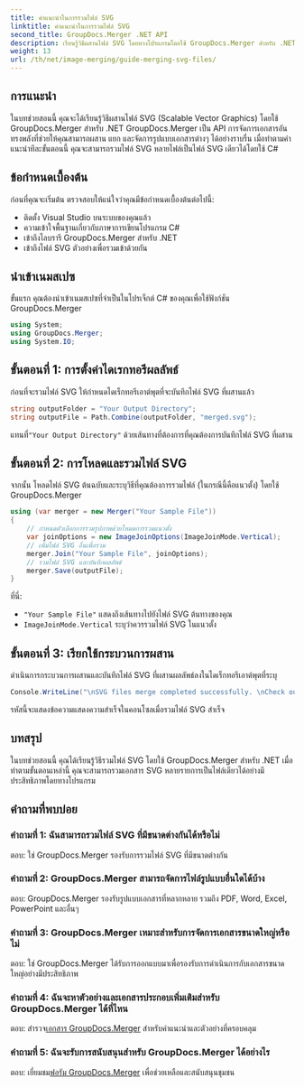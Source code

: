 ```yaml
---
title: คำแนะนำในการรวมไฟล์ SVG
linktitle: คำแนะนำในการรวมไฟล์ SVG
second_title: GroupDocs.Merger .NET API
description: เรียนรู้วิธีผสานไฟล์ SVG โดยทางโปรแกรมโดยใช้ GroupDocs.Merger สำหรับ .NET รวมเอกสาร SVG หลายชุดได้อย่างง่ายดาย
weight: 13
url: /th/net/image-merging/guide-merging-svg-files/
---
```

## การแนะนำ
ในบทช่วยสอนนี้ คุณจะได้เรียนรู้วิธีผสานไฟล์ SVG (Scalable Vector Graphics) โดยใช้ GroupDocs.Merger สำหรับ .NET GroupDocs.Merger เป็น API การจัดการเอกสารอันทรงพลังที่ช่วยให้คุณสามารถผสาน แยก และจัดการรูปแบบเอกสารต่างๆ ได้อย่างราบรื่น เมื่อทำตามคำแนะนำทีละขั้นตอนนี้ คุณจะสามารถรวมไฟล์ SVG หลายไฟล์เป็นไฟล์ SVG เดียวได้โดยใช้ C#

## ข้อกำหนดเบื้องต้น

ก่อนที่คุณจะเริ่มต้น ตรวจสอบให้แน่ใจว่าคุณมีข้อกำหนดเบื้องต้นต่อไปนี้:

- ติดตั้ง Visual Studio บนระบบของคุณแล้ว
- ความเข้าใจพื้นฐานเกี่ยวกับภาษาการเขียนโปรแกรม C#
- เข้าถึงไลบรารี GroupDocs.Merger สำหรับ .NET
- เข้าถึงไฟล์ SVG ตัวอย่างเพื่อรวมเข้าด้วยกัน

## นำเข้าเนมสเปซ

ขั้นแรก คุณต้องนำเข้าเนมสเปซที่จำเป็นในโปรเจ็กต์ C# ของคุณเพื่อใช้ฟังก์ชัน GroupDocs.Merger

```csharp
using System; 
using GroupDocs.Merger;
using System.IO;
```

## ขั้นตอนที่ 1: การตั้งค่าไดเรกทอรีผลลัพธ์

ก่อนที่จะรวมไฟล์ SVG ให้กำหนดไดเร็กทอรีเอาต์พุตที่จะบันทึกไฟล์ SVG ที่ผสานแล้ว

```csharp
string outputFolder = "Your Output Directory";
string outputFile = Path.Combine(outputFolder, "merged.svg");
```

 แทนที่`"Your Output Directory"` ด้วยเส้นทางที่ต้องการที่คุณต้องการบันทึกไฟล์ SVG ที่ผสาน

## ขั้นตอนที่ 2: การโหลดและรวมไฟล์ SVG

จากนั้น โหลดไฟล์ SVG ต้นฉบับและระบุวิธีที่คุณต้องการรวมไฟล์ (ในกรณีนี้คือแนวตั้ง) โดยใช้ GroupDocs.Merger

```csharp
using (var merger = new Merger("Your Sample File"))
{
    // กำหนดตัวเลือกการรวมรูปภาพด้วยโหมดการรวมแนวตั้ง
    var joinOptions = new ImageJoinOptions(ImageJoinMode.Vertical);
    // เพิ่มไฟล์ SVG อื่นเพื่อรวม
    merger.Join("Your Sample File", joinOptions);
    // รวมไฟล์ SVG และบันทึกผลลัพธ์
    merger.Save(outputFile);
}
```

ที่นี่:
- `"Your Sample File"` แสดงถึงเส้นทางไปยังไฟล์ SVG ต้นทางของคุณ
- `ImageJoinMode.Vertical` ระบุว่าควรรวมไฟล์ SVG ในแนวตั้ง

## ขั้นตอนที่ 3: เรียกใช้กระบวนการผสาน

ดำเนินการกระบวนการผสานและบันทึกไฟล์ SVG ที่ผสานผลลัพธ์ลงในไดเร็กทอรีเอาต์พุตที่ระบุ

```csharp
Console.WriteLine("\nSVG files merge completed successfully. \nCheck output in {0}", outputFolder);
```

รหัสนี้จะแสดงข้อความแสดงความสำเร็จในคอนโซลเมื่อรวมไฟล์ SVG สำเร็จ

## บทสรุป

ในบทช่วยสอนนี้ คุณได้เรียนรู้วิธีรวมไฟล์ SVG โดยใช้ GroupDocs.Merger สำหรับ .NET เมื่อทำตามขั้นตอนเหล่านี้ คุณจะสามารถรวมเอกสาร SVG หลายรายการเป็นไฟล์เดียวได้อย่างมีประสิทธิภาพโดยทางโปรแกรม

## คำถามที่พบบ่อย

### คำถามที่ 1: ฉันสามารถรวมไฟล์ SVG ที่มีขนาดต่างกันได้หรือไม่

ตอบ: ใช่ GroupDocs.Merger รองรับการรวมไฟล์ SVG ที่มีขนาดต่างกัน

### คำถามที่ 2: GroupDocs.Merger สามารถจัดการไฟล์รูปแบบอื่นใดได้บ้าง

ตอบ: GroupDocs.Merger รองรับรูปแบบเอกสารที่หลากหลาย รวมถึง PDF, Word, Excel, PowerPoint และอื่นๆ

### คำถามที่ 3: GroupDocs.Merger เหมาะสำหรับการจัดการเอกสารขนาดใหญ่หรือไม่

ตอบ: ใช่ GroupDocs.Merger ได้รับการออกแบบมาเพื่อรองรับการดำเนินการกับเอกสารขนาดใหญ่อย่างมีประสิทธิภาพ

### คำถามที่ 4: ฉันจะหาตัวอย่างและเอกสารประกอบเพิ่มเติมสำหรับ GroupDocs.Merger ได้ที่ไหน

 ตอบ: สำรวจ[เอกสาร GroupDocs.Merger](https://tutorials.groupdocs.com/merger/net/) สำหรับคำแนะนำและตัวอย่างที่ครอบคลุม

### คำถามที่ 5: ฉันจะรับการสนับสนุนสำหรับ GroupDocs.Merger ได้อย่างไร

 ตอบ: เยี่ยมชม[ฟอรัม GroupDocs.Merger](https://forum.groupdocs.com/c/merger/32) เพื่อช่วยเหลือและสนับสนุนชุมชน